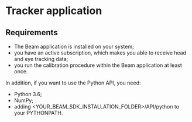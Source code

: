 # Tracker application

## Requirements
 - The Beam application is installed on your system;
 - you have an active subscription, which makes you able to receive head and eye tracking data;
 - you run the calibration procedure within the Beam application at least once.

 In addition, if you want to use the Python API, you need:
 - Python 3.6;
 - NumPy;
 - adding <YOUR_BEAM_SDK_INSTALLATION_FOLDER>/API/python to your PYTHONPATH.